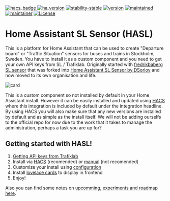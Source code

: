 [![hacs_badge](https://img.shields.io/badge/hacs-default-orange.svg)](https://github.com/custom-components/hacs)
[![ha_version](https://img.shields.io/badge/home%20assistant-0.92%2B-yellow.svg)](https://www.home-assistant.io)
[![stability-stable](https://img.shields.io/badge/stability-released-lightgrey.svg)](#)
[![version](https://img.shields.io/badge/version-2.2.2-green.svg)](#)
[![maintained](https://img.shields.io/maintenance/yes/2020.svg)](#)
[![maintainer](https://img.shields.io/badge/maintainer-daniel%20sörlöv-blue.svg)](https://github.com/DSorlov)
[![License](https://img.shields.io/badge/License-Apache%202.0-blue.svg)](https://opensource.org/licenses/Apache-2.0)

Home Assistant SL Sensor (HASL)
===============================

This is a platform for Home Assistant that can be used to create "Departure board" or "Traffic Situation" sensors for buses and trains in Stockholm, Sweden. You have to install it as a custom component and you need to get your own API keys from SL / Trafiklab. Originally started with [fredrikbaberg SL sensor](https://github.com/fredrikbaberg/ha-sensor-sl) that was forked into [Home Assistant SL Sensor by DSorlov](https://github.com/DSorlov/hasl-platform) and now moved to its own organisation and life.

![card](https://user-images.githubusercontent.com/8133650/56198334-0a150f00-603b-11e9-9e93-92be212d7f7b.PNG)

This is a custom component so not installed by default in your Home Assistant install. However it can be easily installed and updated using [HACS](https://custom-components.github.io/hacs/) where this integration is included by default under the integration headline.
By using HACS you will also make sure that any new versions are installed by default and as simple as the install itself. We will not be adding ourselfs to the official repo for now due to the work that it takes to manage the administration, perhaps a task you are up for?

## Getting started with HASL!
1. [Getting API keys from Trafiklab](trafiklab)
2. Install via [HACS](hacs_install) (recomended) or [manual](manual_install) (not recomended)
3. Customize your install using [configuration](yaml_configuration)
4. Install [lovelace cards](lovelace_cards) to display in frontend
5. Enjoy!

Also you can find some notes on [upcomming, experiments and roadmap here](roadmap).
